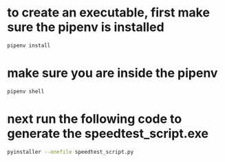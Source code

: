 # to create an executable, first make sure the pipenv is installed
```bash
pipenv install
```
# make sure you are inside the pipenv
```bash
pipenv shell
```
# next run the following code to generate the speedtest_script.exe
```bash
pyinstaller --onefile speedtest_script.py
```